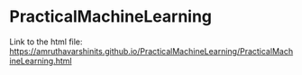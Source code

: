 # PracticalMachineLearning

Link to the html file:  https://amruthavarshinits.github.io/PracticalMachineLearning/PracticalMachineLearning.html
